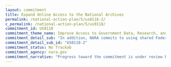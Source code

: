 ```yaml
---
layout: commitment
title: Expand Online Access to the National Archives
permalink: /national-action-plan/5/us0118-2/
c_permalink: /national-action-plan/5/us0118/
commitment_id: US0118
commitment_theme_name: Improve Access to Government Data, Research, and Information
commitment_detail_sub: "In addition, NARA commits to using shared Federal web design standards and a human-centered design approach to update its flagship website, archives.gov, over the next two years. "
commitment_detail_sub_id: "US0118-2"
commitment_status: No Trackab
commitment_agency: nara.gov
commitment_narrative: "Progress toward the commitment is under review by the agency point of contact"
---
```


